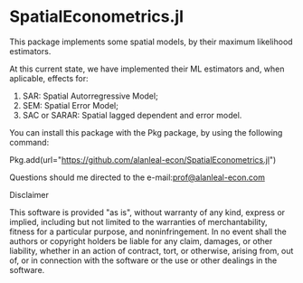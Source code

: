 # SpatialEconometrics.jl
This package implements some spatial models, by their maximum likelihood estimators. 

At this current state, we have implemented their ML estimators and, when aplicable, effects for:

1) SAR: Spatial Autorregressive Model;
2) SEM: Spatial Error Model;
3) SAC or SARAR: Spatial lagged dependent and error model.

You can  install this package with the Pkg package, by using the following command: 

Pkg.add(url="https://github.com/alanleal-econ/SpatialEconometrics.jl")

Questions should me directed to the e-mail:prof@alanleal-econ.com

Disclaimer

This software is provided "as is", without warranty of any kind, express or implied, including but not limited to the warranties of merchantability, fitness for a particular purpose, and noninfringement. In no event shall the authors or copyright holders be liable for any claim, damages, or other liability, whether in an action of contract, tort, or otherwise, arising from, out of, or in connection with the software or the use or other dealings in the software.
